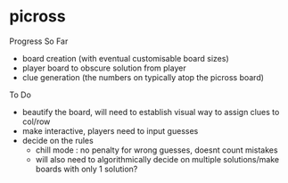 # picross

Progress So Far
- board creation (with eventual customisable board sizes)
- player board to obscure solution from player
- clue generation (the numbers on typically atop the picross board) 


To Do
- beautify the board, will need to establish visual way to assign clues to col/row
- make interactive, players need to input guesses
- decide on the rules 
    - chill mode : no penalty for wrong guesses, doesnt count mistakes
    - will also need to algorithmically decide on multiple solutions/make boards with only 1 solution?